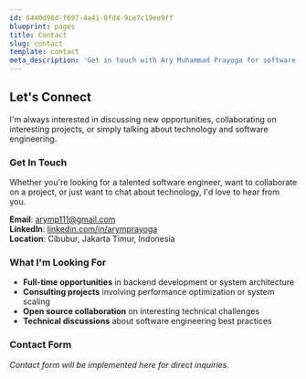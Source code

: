 ```yaml
---
id: 6440d98d-f697-4a41-8fd4-9ce7c19ee9ff
blueprint: pages
title: Contact
slug: contact
template: contact
meta_description: 'Get in touch with Ary Muhammad Prayoga for software engineering opportunities, collaboration, or technical discussions.'
---
```

## Let's Connect

I'm always interested in discussing new opportunities, collaborating on interesting projects, or simply talking about technology and software engineering.

### Get In Touch

Whether you're looking for a talented software engineer, want to collaborate on a project, or just want to chat about technology, I'd love to hear from you.

**Email**: [arymp111@gmail.com](mailto:arymp111@gmail.com)  
**LinkedIn**: [linkedin.com/in/arymprayoga](https://linkedin.com/in/arymprayoga)  
**Location**: Cibubur, Jakarta Timur, Indonesia

### What I'm Looking For

- **Full-time opportunities** in backend development or system architecture
- **Consulting projects** involving performance optimization or system scaling
- **Open source collaboration** on interesting technical challenges
- **Technical discussions** about software engineering best practices

### Contact Form

*Contact form will be implemented here for direct inquiries.*

